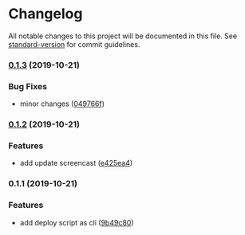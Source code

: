 # Changelog

All notable changes to this project will be documented in this file. See [standard-version](https://github.com/conventional-changelog/standard-version) for commit guidelines.

### [0.1.3](https://github.com/cesconix/storeden-deploy-cli/compare/v0.1.2...v0.1.3) (2019-10-21)


### Bug Fixes

* minor changes ([049766f](https://github.com/cesconix/storeden-deploy-cli/commit/049766f7d756a88d8c172ffc8f44569fb621eda0))

### [0.1.2](https://github.com/cesconix/storeden-deploy-cli/compare/v0.1.1...v0.1.2) (2019-10-21)


### Features

* add update screencast ([e425ea4](https://github.com/cesconix/storeden-deploy-cli/commit/e425ea40432608aec0e38c472a3f47097703e3a2))

### 0.1.1 (2019-10-21)


### Features

* add deploy script as cli ([9b49c80](https://github.com/cesconix/storeden-deploy-cli/commit/9b49c8032c1cbd6add24251a86631bb04d1d9a00))
